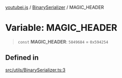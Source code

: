 [youtubei.js](../../../README.md) / [BinarySerializer](../README.md) / MAGIC\_HEADER

# Variable: MAGIC\_HEADER

> `const` **MAGIC\_HEADER**: `5849684` = `0x594254`

## Defined in

[src/utils/BinarySerializer.ts:3](https://github.com/LuanRT/YouTube.js/blob/4ae0cc5c523a2080e68d6c0c1437c78fe318ea30/src/utils/BinarySerializer.ts#L3)
